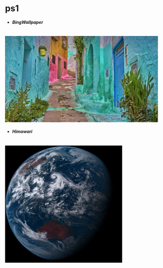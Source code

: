 # ps1

- ##### BingWallpaper 
<!-- MARKDOWN-AUTO-DOCS:START (CODE:src=https://raw.githubusercontent.com/milankomaj/ps1/main/BingWallpaper/timestamp) -->
<!-- The below code snippet is automatically added from https://raw.githubusercontent.com/milankomaj/ps1/main/BingWallpaper/timestamp -->
```
```
<!-- MARKDOWN-AUTO-DOCS:END -->
<img src="BingWallpaper/latest.jpg" width="700" height="auto" title="👉  BingWallpaper  👈">

- ##### Himawari 
<!-- MARKDOWN-AUTO-DOCS:START (CODE:src=https://raw.githubusercontent.com/milankomaj/ps1/main/Himawari/timestamp) -->
<!-- The below code snippet is automatically added from https://raw.githubusercontent.com/milankomaj/ps1/main/Himawari/timestamp -->
```
```
<!-- MARKDOWN-AUTO-DOCS:END --> 
<img src="Himawari/latest.jpg" width="auto" height="386" title="👉  Himawari  👈">

